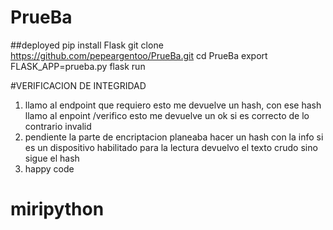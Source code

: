 # PrueBa
##deployed
pip install Flask
git clone https://github.com/pepeargentoo/PrueBa.git
cd PrueBa
export FLASK_APP=prueba.py
flask run


#VERIFICACION DE INTEGRIDAD

1) llamo al endpoint que requiero esto me devuelve un hash, con ese hash llamo al enpoint /verifico esto me devuelve un ok si es correcto de lo contrario invalid
2) pendiente la parte de encriptacion planeaba hacer un hash con la info si es un dispositivo habilitado para la lectura devuelvo el texto crudo sino sigue el hash
3) happy code

# miripython

